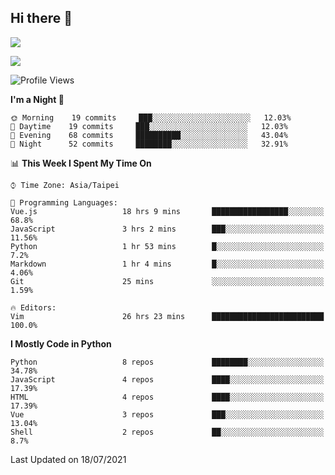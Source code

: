 ## Hi there 👋

![](https://github-readme-stats.vercel.app/api?username=CSY54&theme=nord&show_icons=true)

![](https://github-readme-stats.vercel.app/api/top-langs/?username=CSY54&theme=nord&layout=compact&card_width=445)

<!--START_SECTION:waka-->
![Profile Views](http://img.shields.io/badge/Profile%20Views-42-blue)

**I'm a Night 🦉** 

```text
🌞 Morning    19 commits     ███░░░░░░░░░░░░░░░░░░░░░░   12.03% 
🌆 Daytime    19 commits     ███░░░░░░░░░░░░░░░░░░░░░░   12.03% 
🌃 Evening    68 commits     ██████████░░░░░░░░░░░░░░░   43.04% 
🌙 Night      52 commits     ████████░░░░░░░░░░░░░░░░░   32.91%

```


📊 **This Week I Spent My Time On** 

```text
⌚︎ Time Zone: Asia/Taipei

💬 Programming Languages: 
Vue.js                   18 hrs 9 mins       █████████████████░░░░░░░░   68.8% 
JavaScript               3 hrs 2 mins        ███░░░░░░░░░░░░░░░░░░░░░░   11.56% 
Python                   1 hr 53 mins        █░░░░░░░░░░░░░░░░░░░░░░░░   7.2% 
Markdown                 1 hr 4 mins         █░░░░░░░░░░░░░░░░░░░░░░░░   4.06% 
Git                      25 mins             ░░░░░░░░░░░░░░░░░░░░░░░░░   1.59%

🔥 Editors: 
Vim                      26 hrs 23 mins      █████████████████████████   100.0%

```

**I Mostly Code in Python** 

```text
Python                   8 repos             ████████░░░░░░░░░░░░░░░░░   34.78% 
JavaScript               4 repos             ████░░░░░░░░░░░░░░░░░░░░░   17.39% 
HTML                     4 repos             ████░░░░░░░░░░░░░░░░░░░░░   17.39% 
Vue                      3 repos             ███░░░░░░░░░░░░░░░░░░░░░░   13.04% 
Shell                    2 repos             ██░░░░░░░░░░░░░░░░░░░░░░░   8.7%

```



 Last Updated on 18/07/2021
<!--END_SECTION:waka-->

<!--
**CSY54/CSY54** is a ✨ _special_ ✨ repository because its `README.md` (this file) appears on your GitHub profile.

Here are some ideas to get you started:

- 🔭 I’m currently working on ...
- 🌱 I’m currently learning ...
- 👯 I’m looking to collaborate on ...
- 🤔 I’m looking for help with ...
- 💬 Ask me about ...
- 📫 How to reach me: ...
- 😄 Pronouns: ...
- ⚡ Fun fact: ...
-->
